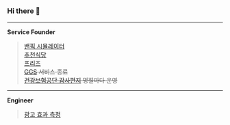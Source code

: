### Hi there 👋

---
**Service Founder**  

>[밴픽 시뮬레이터](https://www.banpick.kr)  
>[추천식당](https://chu.banpick.kr)  
>[프리즈](https://drive.google.com/file/d/1coZhAECJ-jWcdyveVooiCOWWWG-ZNgPH/view?usp=share_link)  
~~[GGS](https://ggscrim.com) 서비스 종료~~  
~~[건강보험공단 감사편지](https://nhisletter.co.kr) 명절마다 운영~~


---
**Engineer**  

>[광고 효과 측정](http://addd.co.kr/document/tech)


<!-- **happy-wook-kim/happy-wook-kim** is a ✨ _special_ ✨ repository because its `README.md` (this file) appears on your GitHub profile. -->

